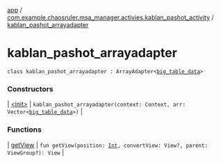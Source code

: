 [app](../../index.md) / [com.example.chaosruler.msa_manager.activies.kablan_pashot_activity](../index.md) / [kablan_pashot_arrayadapter](.)

# kablan_pashot_arrayadapter

`class kablan_pashot_arrayadapter : ArrayAdapter<`[`big_table_data`](../../com.example.chaosruler.msa_manager.object_types/big_table_data/index.md)`>`

### Constructors

| [&lt;init&gt;](-init-.md) | `kablan_pashot_arrayadapter(context: Context, arr: Vector<`[`big_table_data`](../../com.example.chaosruler.msa_manager.object_types/big_table_data/index.md)`>)` |

### Functions

| [getView](get-view.md) | `fun getView(position: `[`Int`](https://kotlinlang.org/api/latest/jvm/stdlib/kotlin/-int/index.html)`, convertView: View?, parent: ViewGroup?): View` |

